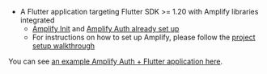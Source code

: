 * A Flutter application targeting Flutter SDK >= 1.20 with Amplify libraries integrated
    * [Amplify Init](https://docs.amplify.aws/lib/project-setup/create-application/q/platform/flutter) and [Amplify Auth already set up](https://docs.amplify.aws/lib/auth/getting-started/q/platform/flutter)
    * For instructions on how to set up Amplify, please follow the [project setup walkthrough](~/lib/project-setup/create-application.md)
    

You can see [an example Amplify Auth + Flutter application here](https://github.com/aws-amplify/amplify-flutter/tree/master/packages/amplify_storage_s3/example).
